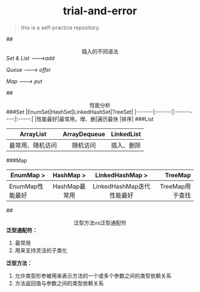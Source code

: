 # <center>trial-and-error</center>
>this is a self-practice repository.

##<center>插入的不同语法</center>
*Set & List --->add*

*Queue  ---> offer*

*Map ---> put*

##<center>性能分析</center>
###Set
|EnumSet|HashSet|LinkedHashSet|TreeSet|
|-------|:------:|:----------:|:-----:|
|性能最好|最常用，增、删|遍历最快        |排序|
###List

|ArrayList|ArrayDequeue|LinkedList|
|----------|:-----------:|:-------:|
|最常用、随机访问|随机访问	|插入、删除|

###Map

|EnumMap   > |HashMap   > |LinkedHashMap  > |TreeMap|
|------------|:------------:|:-----------------:|-------:|
|EnumMap性能最好|HashMap最常用|LinkedHashMap迭代性能最好|TreeMap用于查找|

##<center>泛型方法vs泛型通配符</center>
**泛型通配符：**
<ol>
	<li>最常用</li>
	<li>用来支持灵活的子类化</li>
</ol>

**泛型方法：**
<ol>
	<li>允许类型形参被用来表示方法的一个或多个参数之间的类型依赖关系</li>
	<li>方法返回值与参数之间的类型依赖关系</li>
	
</ol>
